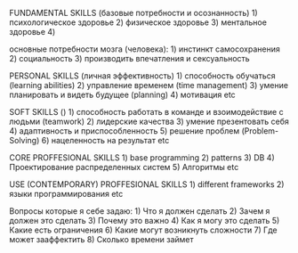 FUNDAMENTAL SKILLS (базовые потребности и осознанность)
	1) психологическое здоровье
	2) физическое здоровье
	3) ментальное здоровье
	4) 

основные потребности мозга (человека):
	1) инстинкт самосохранения
	2) социальность
	3) производить впечатления и сексуальность



PERSONAL SKILLS (личная эффективность)
	1) способность обучаться (learning abilities)
	2) управление временем (time management)
	3) умение планировать и видеть будущее (planning)
	4) мотивация
	etc

	
	
SOFT SKILLS ()
	1) способность работать в команде и взоимодействие с людьми (teamwork)
	2) лидерские качества
	3) умение презентовать себя
	4) адаптивность и приспособленность
	5) решение проблем (Problem-Solving)
	6) нацеленность на результат
	etc



CORE PROFFESIONAL SKILLS
	1) base programming
	2) patterns
	3) DB
	4) Проектирование распределенных систем
	5) Алгоритмы
	etc



USE (CONTEMPORARY) PROFFESIONAL SKILLS
	1) different frameworks
	2) языки программирования
	etc
	
	
	
	
	
Вопросы которые я себе задаю:
	1) Что я должен сделать
	2) Зачем я должен это сделать
	3) Почему это важно
	4) Как я могу это сделать
	5) Какие есть ограничения
	6) Какие могут возникнуть сложности
	7) Где может зааффектить
	8) Сколько времени займет